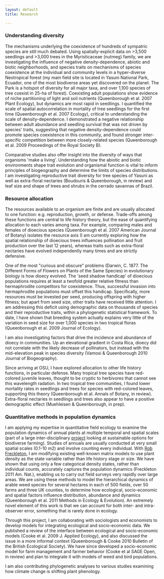 ```yaml
---
layout: default
title: Research

---
```


### Understanding diversity

The mechanisms underlying the coexistence of hundreds of sympatric species are still much debated. Using spatially-explicit data on >3,500 seedlings and >3,000 trees in the Myristicaceae (nutmeg) family, we are investigating the influence of negative density-dependence, abiotic and biotic neighborhoods, and species traits on mechanisms of species coexistence at the individual and community levels in a hyper-diverse Neotropical forest (my main field site is located in Yasuni National Park, Ecuador, one of the most biodiverse areas yet discovered on the planet. The Park is a hotspot of diversity for all major taxa, and over 1,100 species of tree coexist in 25-ha of forest). Coexisting adult populations show evidence of niche partitioning of light and soil nutrients (Queenborough et al. 2007 Plant Ecology), but dynamics are most rapid in seedlings. I quantified the scale of spatial autocorrelation in mortality of tree seedlings for the first time (Queenborough et al. 2007 Ecology), critical to understanding the scale of density-dependence. I demonstrated a negative relationship between adult abundance and seedling survival that was not driven by species' traits, suggesting that negative density-dependence could promote species coexistence in this community, and found stronger inter-specific competition between more closely-related species (Queenborough et al. 2009 Proceedings of the Royal Society B).

Comparative studies also offer insight into the diversity of ways that organisms 'make a living'. Understanding how the abiotic and biotic environments shape trait evolution and organismal function is vital to inform principles of biogeography and determine the limits of species distributions. I am investigating reproductive trait diversity for tree species of Yasuni as well as extra-floral nectaries (Boudouris & Queenborough, in review) and leaf size and shape of trees and shrubs in the cerrado savannas of Brazil.

### Resource allocation

The resources available to an organism are finite and are usually allocated to one function: e.g. reproduction, growth, or defense. Trade-offs among these functions are central to life history theory, but the ease of quantifying allocation to each varies among taxa. For example, comparing males and females of dioecious species (Queenborough et al. 2007 American Journal of Botany) isolates the resource axis (I am currently exploring how the spatial relationship of dioecious trees influences pollination and fruit production over the last 12 years), whereas traits such as extra-floral nectaries have evolved independently many times and are strictly defensive.

One of the most "curious and obscure" problems (Darwin, C. 1877. The Different Forms of Flowers on Plants of the Same Species) in evolutionary biology is how dioecy evolved. The 'seed shadow handicap' of dioecious populations requires at least a twofold greater relative fitness than hermaphrodite competitors for coexistence. Thus, successful invasion into hermaphrodite populations must offset this handicap. Specifically, more resources must be invested per seed, producing offspring with higher fitness; but apart from seed size, other traits have received little attention. I am addressing this deficit using demographic data on thousands of species and their reproductive traits, within a phylogenetic statistical framework. To date, I have shown that breeding system actually explains very little of the variation in seed size for over 1,000 species in two tropical floras (Queenborough et al. 2009 Journal of Ecology).

I am also investigating factors that drive the incidence and abundance of dioecy in communities. Up an elevational gradient in Costa Rica, dioecy did not correlate with the likely decrease of pollinators, but instead with the mid-elevation peak in species diversity (Vamosi & Queenborough 2010 Journal of Biogeography).

Since arriving at OSU, I have explored allocation to other life history functions, in particular defense. Many tropical tree species have red-colored juvenile leaves, thought to be cryptic to herbivores that cannot see this wavelength radation. In two tropical tree communities, I found lower mortality rates in seedlings and trees for species with red-colored leaves, supporting this theory (Queenborough et al. Annals of Botany, in review). Extra-floral nectaries in seedlings and trees also appear to have a positive demographic effect (Muehleisen & Queenborough, in prep).



### Quantitative methods in population dynamics

I am applying my expertise in quantitative field ecology to examine the population dynamics of annual plants at multiple temporal and spatial scales (part of a large inter-disciplinary [project](http://www.relu.ac.uk/research/projects/SecondCall/Sutherland.htm) looking at sustainable options for biodiverse farming). Studies of annuals are usually conducted at very small spatial scales (0.1-10 m2) and involve counting every individual. With [Rob Freckleton](http://www.shef.ac.uk/aps/staff-and-students/acadstaff/freckleton), I am modifying existing well-known matrix models to use plant density as the state variable rather than life history stage or size. We have shown that using only a few categorical density states, rather than individual counts, accurately captures the population dynamics (Freckleton 2011 Am. Nat.), enabling us to carry out field surveys very rapidly over large areas. We are using these methods to model the hierarchical dynamics of arable weed species for several hectares in each of 500 fields, over 50 farms and three UK counties, to determine how ecological, socio-economic and spatial factors influence distribution, abundance and dynamics (Queenborough et al. 2011 Methods in Ecology & Evolution). An extremely novel element of this work is that we can account for both inter- and intra-observer error, something that is rarely done in ecology.

Through this project, I am collaborating with sociologists and economists to develop models for integrating ecological and socio-economic data. We published a review of the interface between ecological and socio-economic models (Cooke et al. 2009 J. Applied Ecology), and also discussed the issue in a more informal context (Queenborough & Cooke 2010 Bulletin of the British Ecological Society). We have since developed a socio-economic model for farm management and farmer behavior (Cooke et al SAGE Open, in review) and plan to integrate it with models of weed and bird populations.

I am also contributing phylogenetic analyses to various studies examining how climate change is shifting plant phenology.

